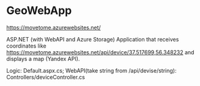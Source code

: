 # GeoWebApp
https://movetome.azurewebsites.net/

ASP.NET (with WebAPI and Azure Storage) Application that receives coordinates like https://movetome.azurewebsites.net/api/device/37.517699,56.348232 and displays a map (Yandex API).

Logic: Default.aspx.cs;
WebAPI(take string from /api/devise/string): Controllers/deviceController.cs


